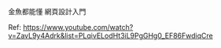 金魚都能懂 網頁設計入門

Ref: https://www.youtube.com/watch?v=ZavL9y4Adrk&list=PLqivELodHt3iL9PgGHg0_EF86FwdiqCre